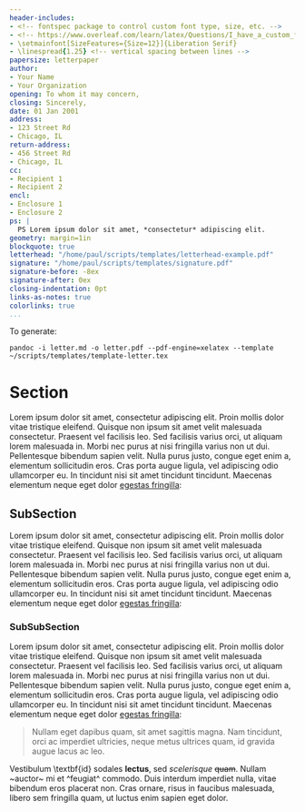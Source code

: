 ```yaml
---
header-includes:
- <!-- fontspec package to control custom font type, size, etc. -->
- <!-- https://www.overleaf.com/learn/latex/Questions/I_have_a_custom_font_I'd_like_to_load_to_my_document._How_can_I_do_this%3F#If_you.27re_using_XeLaTeX_or_LuaLaTeX -->
- \setmainfont[SizeFeatures={Size=12}]{Liberation Serif} 
- \linespread{1.25} <!-- vertical spacing between lines -->
papersize: letterpaper
author:
- Your Name
- Your Organization
opening: To whom it may concern,
closing: Sincerely,
date: 01 Jan 2001
address: 
- 123 Street Rd
- Chicago, IL
return-address: 
- 456 Street Rd
- Chicago, IL
cc:
- Recipient 1
- Recipient 2
encl:
- Enclosure 1
- Enclosure 2
ps: |
  PS Lorem ipsum dolor sit amet, *consectetur* adipiscing elit.
geometry: margin=1in
blockquote: true
letterhead: "/home/paul/scripts/templates/letterhead-example.pdf"
signature: "/home/paul/scripts/templates/signature.pdf"
signature-before: -8ex
signature-after: 0ex
closing-indentation: 0pt
links-as-notes: true
colorlinks: true
...
```


To generate:
```
pandoc -i letter.md -o letter.pdf --pdf-engine=xelatex --template ~/scripts/templates/template-letter.tex
```

# Section
Lorem ipsum dolor sit amet, consectetur adipiscing elit. Proin mollis dolor vitae tristique eleifend. Quisque non ipsum sit amet velit malesuada consectetur. Praesent vel facilisis leo. Sed facilisis varius orci, ut aliquam lorem malesuada in. Morbi nec purus at nisi fringilla varius non ut dui. Pellentesque bibendum sapien velit. Nulla purus justo, congue eget enim a, elementum sollicitudin eros. Cras porta augue ligula, vel adipiscing odio ullamcorper eu. In tincidunt nisi sit amet tincidunt tincidunt. Maecenas elementum neque eget dolor [egestas fringilla](http://example.com):

## SubSection
Lorem ipsum dolor sit amet, consectetur adipiscing elit. Proin mollis dolor vitae tristique eleifend. Quisque non ipsum sit amet velit malesuada consectetur. Praesent vel facilisis leo. Sed facilisis varius orci, ut aliquam lorem malesuada in. Morbi nec purus at nisi fringilla varius non ut dui. Pellentesque bibendum sapien velit. Nulla purus justo, congue eget enim a, elementum sollicitudin eros. Cras porta augue ligula, vel adipiscing odio ullamcorper eu. In tincidunt nisi sit amet tincidunt tincidunt. Maecenas elementum neque eget dolor [egestas fringilla](http://example.com):

### SubSubSection
Lorem ipsum dolor sit amet, consectetur adipiscing elit. Proin mollis dolor vitae tristique eleifend. Quisque non ipsum sit amet velit malesuada consectetur. Praesent vel facilisis leo. Sed facilisis varius orci, ut aliquam lorem malesuada in. Morbi nec purus at nisi fringilla varius non ut dui. Pellentesque bibendum sapien velit. Nulla purus justo, congue eget enim a, elementum sollicitudin eros. Cras porta augue ligula, vel adipiscing odio ullamcorper eu. In tincidunt nisi sit amet tincidunt tincidunt. Maecenas elementum neque eget dolor [egestas fringilla](http://example.com):
> Nullam eget dapibus quam, sit amet sagittis magna. Nam tincidunt, orci ac imperdiet ultricies, neque metus ultrices quam, id gravida augue lacus ac leo. 

Vestibulum \textbf{id} sodales **lectus**, sed *scelerisque* ~~quam~~. Nullam ~auctor~ mi et ^feugiat^ commodo. Duis interdum imperdiet nulla, vitae bibendum eros placerat non. Cras ornare, risus in faucibus malesuada, libero sem fringilla quam, ut luctus enim sapien eget dolor.
